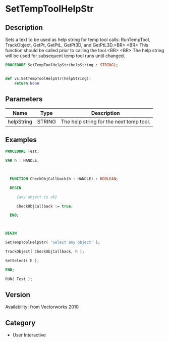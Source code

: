 # SetTempToolHelpStr

## Description
Sets a text to be used as help string for temp tool calls: RunTempTool, TrackObject, GetPt, GetPtL, GetPt3D, and GetPtL3D.&lt;BR&gt;
&lt;BR&gt;
This function should be called prior to calling the tool.&lt;BR&gt;
&lt;BR&gt;
The help string will be used for subsequent temp tool runs until changed.

```pascal
PROCEDURE SetTempToolHelpStr(helpString : STRING);
```

```python

def vs.SetTempToolHelpStr(helpString):
    return None
```

## Parameters
|Name|Type|Description|
|---|---|---|
|helpString|STRING|The help string for the next temp tool.|

## Examples
```pascal
PROCEDURE Test;

VAR h : HANDLE;

  

  FUNCTION CheckObjCallback(h : HANDLE) : BOOLEAN;

  BEGIN

     {any object is ok}

     CheckObjCallback := true;

  END;



BEGIN

SetTempToolHelpStr( 'Select any object' );

TrackObject( CheckObjCallback, h );

SetSelect( h );

END;

RUN( Test );
```

## Version
Availability: from Vectorworks 2010
## Category
* User Interactive

